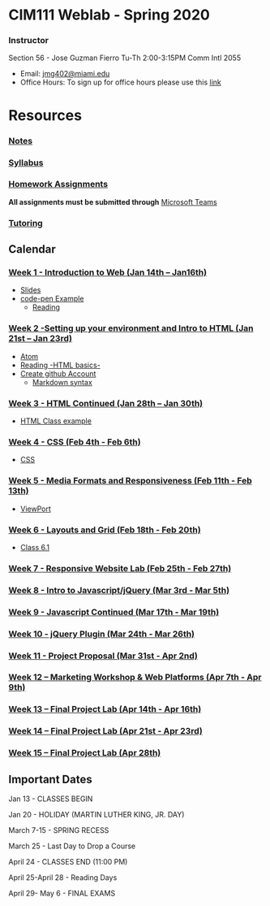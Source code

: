 # CIM111 Weblab - Spring 2020

### Instructor


Section 56 - Jose Guzman Fierro Tu-Th 2:00-3:15PM Comm Intl 2055
 * Email: jmg402@miami.edu
 * Office Hours: To sign up for office hours please use this [link](https://calendly.com/guzmanjose)


# Resources
###  [Notes](https://github.com/UMInteractive/Weblab/tree/master/notes)
###  [Syllabus](hhttps://github.com/GuzmanJose/Weblab/blob/master/WebDesignSyllabus.pdf)
###  [Homework Assignments](https://github.com/UMInteractive/Weblab/blob/master/notes/0-Assignments.md)
**All assignments must be submitted through** [Microsoft Teams](https://teams.microsoft.com/l/team/19%3a1a1b2d0bc3ff432aa78f87dcce653368%40thread.skype/conversations?groupId=b79988a2-0e47-484b-8697-68a8fe6982fc&tenantId=2a144b72-f239-42d4-8c0e-6f0f17c48e33)
### [Tutoring](https://github.com/UMInteractive/Weblab/blob/master/notes/Tutoring.md)

## Calendar

### [Week 1 - Introduction to Web (Jan 14th – Jan16th)](https://github.com/UMInteractive/Weblab/blob/master/notes/1-Intro-to-the-WWW.md)
 * [Slides](https://github.com/UMInteractive/Weblab/blob/master/notes/1-Intro-to-the-WWW.md)
 * [code-pen Example](https://codepen.io/guzmanjose/pen/vYEzBZY)
   * [Reading](https://developer.mozilla.org/en-US/docs/Learn/HTML/Introduction_to_HTML/The_head_metadata_in_HTML)

### [Week 2 -Setting up your environment and Intro to HTML (Jan 21st – Jan 23rd)](https://github.com/UMInteractive/Weblab/blob/master/notes/Setting-Up-Your-Environment.md)
 * [Atom](https://atom.io/)
 * [Reading -HTML basics-](https://www.w3schools.com/html/html_intro.asp)
 * [Create github Account](https://github.com)
   * [Markdown syntax](https://www.markdownguide.org/basic-syntax/)
### [Week 3 - HTML Continued (Jan 28th – Jan 30th)](https://github.com/UMInteractive/Weblab/blob/master/notes/2-HTML.md)
 * [HTML Class example](https://github.com/GuzmanJose/test/blob/master/Class/index.html)
### [Week 4 - CSS (Feb 4th - Feb 6th)](https://github.com/UMInteractive/Weblab/blob/master/notes/3-CSS.md)
 * [CSS](https://wattenberger.com/blog/css-cascade)
### [Week 5 - Media Formats and Responsiveness (Feb 11th - Feb 13th)](https://github.com/UMInteractive/Weblab/blob/master/notes/4-Media-Queries.md)
 * [ViewPort](https://www.w3schools.com/css/css_rwd_viewport.asp)

### [Week 6 - Layouts and Grid (Feb 18th - Feb 20th)](https://github.com/UMInteractive/Weblab/blob/master/notes/5-Layout.md)
  * [Class 6.1](https://drive.google.com/drive/folders/1vxdp3PVYWYh2VSEAfwVhGs9OV2tm1R5S?usp=sharing)
### [Week 7 - Responsive Website Lab (Feb 25th - Feb 27th)](https://github.com/UMInteractive/Weblab/blob/master/notes/0-Assignments.md#responsive-site)

### [Week 8 - Intro to Javascript/jQuery (Mar 3rd - Mar 5th)](https://github.com/UMInteractive/Weblab/blob/master/notes/6-Javascript.md)

### [Week 9 - Javascript Continued (Mar 17th - Mar 19th)](https://github.com/UMInteractive/Weblab/blob/master/notes/6-Javascript.md)

### [Week 10 - jQuery Plugin (Mar 24th - Mar 26th)](https://github.com/UMInteractive/Weblab/blob/master/notes/7-jQuery-Plugins.md)

### [Week 11 - Project Proposal (Mar 31st - Apr 2nd)](https://github.com/UMInteractive/Weblab/blob/master/notes/0-Assignments.md#creative-brief-wireframe-inspirations)

### [Week 12 – Marketing Workshop & Web Platforms (Apr 7th - Apr 9th)](https://github.com/UMInteractive/Weblab/blob/master/notes/9-S.E.O..md)

### [Week 13 – Final Project Lab (Apr 14th - Apr 16th)](https://github.com/UMInteractive/Weblab/blob/master/notes/0-Assignments.md#final-project-300-points)

### [Week 14 – Final Project Lab (Apr 21st - Apr 23rd)](https://github.com/UMInteractive/Weblab/blob/master/notes/0-Assignments.md#final-project-300-points)

### [Week 15 – Final Project Lab (Apr 28th)](https://github.com/UMInteractive/Weblab/blob/master/notes/0-Assignments.md#final-project-300-points)


## Important Dates
Jan 13 - CLASSES BEGIN

Jan 20 - HOLIDAY (MARTIN LUTHER KING, JR. DAY)

March 7-15 - SPRING RECESS

March 25 - Last Day to Drop a Course

April 24 - CLASSES END  (11:00 PM)

April 25-April 28 - Reading Days

April 29- May 6 - FINAL EXAMS
